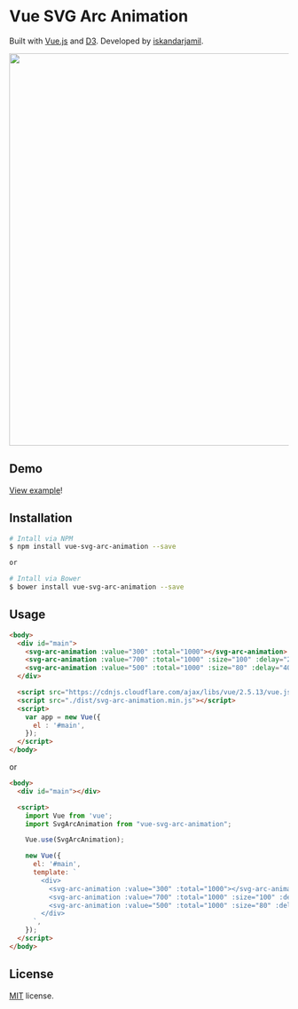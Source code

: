 # Vue SVG Arc Animation
Built with [Vue.js](https://vuejs.org) and [D3](https://d3js.org/). Developed by [iskandarjamil](http://iskandarjamil.com).

<p align="center">
  <img src="https://raw.githubusercontent.com/iskandarjamil/vue.svg-arc-animation.plugin/master/images/preview.gif" align="center" width="708"/>
</p>

## Demo
[View example](http://htmlpreview.github.io/?https://github.com/iskandarjamil/vue.svg-arc-animation.plugin/blob/master/example/index.html)!

## Installation
``` bash
# Intall via NPM
$ npm install vue-svg-arc-animation --save

or

# Intall via Bower
$ bower install vue-svg-arc-animation --save
```


## Usage
```html
<body>
  <div id="main">
    <svg-arc-animation :value="300" :total="1000"></svg-arc-animation>
    <svg-arc-animation :value="700" :total="1000" :size="100" :delay="200" :duration="2000" :color="'orange'"></svg-arc-animation>
    <svg-arc-animation :value="500" :total="1000" :size="80" :delay="400" :duration="2000" :color="'blue'" :direction="'rtl'"></svg-arc-animation>
  </div>

  <script src="https://cdnjs.cloudflare.com/ajax/libs/vue/2.5.13/vue.js"></script>
  <script src="./dist/svg-arc-animation.min.js"></script>
  <script>
    var app = new Vue({
      el : '#main',
    });
  </script>
</body>
```

or

```html
<body>
  <div id="main"></div>

  <script>
    import Vue from 'vue';
    import SvgArcAnimation from "vue-svg-arc-animation";

    Vue.use(SvgArcAnimation);

    new Vue({
      el: '#main',
      template: `
        <div>
          <svg-arc-animation :value="300" :total="1000"></svg-arc-animation>
          <svg-arc-animation :value="700" :total="1000" :size="100" :delay="200" :duration="2000" :color="'orange'"></svg-arc-animation>
          <svg-arc-animation :value="500" :total="1000" :size="80" :delay="400" :duration="2000" :color="'blue'" :direction="'rtl'"></svg-arc-animation>
        </div>
      `,
    });
  </script>
</body>
```

## License
[MIT](https://github.com/iskandarjamil/vue.svg-arc-animation.plugin/blob/master/LICENSE) license.
